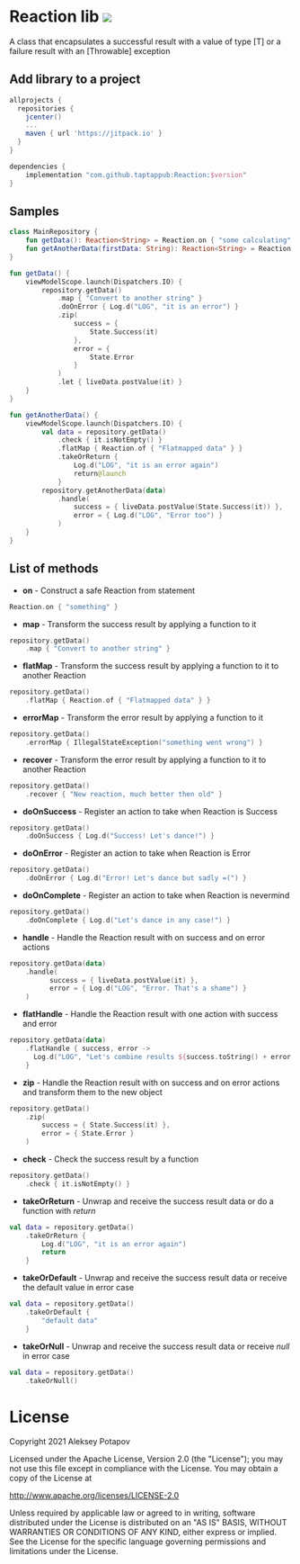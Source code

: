 # Reaction lib [![](https://jitpack.io/v/taptappub/Reaction.svg)](https://jitpack.io/#taptappub/Reaction)

A class that encapsulates a successful result with a value of type [T] or a failure result with an [Throwable] exception

## Add library to a project

```groovy
allprojects {
  repositories {
    jcenter()
    ...
    maven { url 'https://jitpack.io' }
  }
}

dependencies {
    implementation "com.github.taptappub:Reaction:$version"
}
```

## Samples

```kotlin
class MainRepository {
    fun getData(): Reaction<String> = Reaction.on { "some calculating" }
    fun getAnotherData(firstData: String): Reaction<String> = Reaction.on { "some another calculating by $firstData" }
}
```

```kotlin
fun getData() {
    viewModelScope.launch(Dispatchers.IO) {
        repository.getData()
            .map { "Convert to another string" }
            .doOnError { Log.d("LOG", "it is an error") }
            .zip(
                success = {
                    State.Success(it)
                },
                error = {
                    State.Error
                }
            )
            .let { liveData.postValue(it) }
    }
}
```

```kotlin
fun getAnotherData() {
    viewModelScope.launch(Dispatchers.IO) {
        val data = repository.getData()
            .check { it.isNotEmpty() }
            .flatMap { Reaction.of { "Flatmapped data" } }
            .takeOrReturn {
                Log.d("LOG", "it is an error again")
                return@launch
            }
        repository.getAnotherData(data)
            .handle(
                success = { liveData.postValue(State.Success(it)) },
                error = { Log.d("LOG", "Error too") }
            )
    }
}
```

## List of methods
 - **on** - Construct a safe Reaction from statement 
```kotlin
Reaction.on { "something" }
```
 - **map** - Transform the success result by applying a function to it
```kotlin
repository.getData()
    .map { "Convert to another string" }
```
- **flatMap** - Transform the success result by applying a function to it to another Reaction
```kotlin
repository.getData()
    .flatMap { Reaction.of { "Flatmapped data" } }
```
- **errorMap** - Transform the error result by applying a function to it
```kotlin
repository.getData()
    .errorMap { IllegalStateException("something went wrong") }
```
- **recover** - Transform the error result by applying a function to it to another Reaction
```kotlin
repository.getData()
    .recover { "New reaction, much better then old" }
```
- **doOnSuccess** - Register an action to take when Reaction is Success
```kotlin
repository.getData()
    .doOnSuccess { Log.d("Success! Let's dance!") }
```
- **doOnError** - Register an action to take when Reaction is Error
```kotlin
repository.getData()
    .doOnError { Log.d("Error! Let's dance but sadly =(") }
```
- **doOnComplete** - Register an action to take when Reaction is nevermind
```kotlin
repository.getData()
    .doOnComplete { Log.d("Let's dance in any case!") }
```
- **handle** - Handle the Reaction result with on success and on error actions
```kotlin
repository.getData(data)
    .handle(
          success = { liveData.postValue(it) },
          error = { Log.d("LOG", "Error. That's a shame") }
    )
```
- **flatHandle** - Handle the Reaction result with one action with success and error
```kotlin
repository.getData(data)
    .flatHandle { success, error ->
      Log.d("LOG", "Let's combine results ${success.toString() + error.toString()}")
    }
```
- **zip** - Handle the Reaction result with on success and on error actions and transform them to the new object
```kotlin
repository.getData()
    .zip(
        success = { State.Success(it) },
        error = { State.Error }
    )
```
- **check** - Check the success result by a function
```kotlin
repository.getData()
    .check { it.isNotEmpty() }
```
- **takeOrReturn** - Unwrap and receive the success result data or do a function with *return*
```kotlin
val data = repository.getData()
    .takeOrReturn {
        Log.d("LOG", "it is an error again")
        return
    }
```
- **takeOrDefault** - Unwrap and receive the success result data or receive the default value in error case
```kotlin
val data = repository.getData()
    .takeOrDefault {
        "default data"
    }
```
- **takeOrNull** - Unwrap and receive the success result data or receive *null* in error case
```kotlin
val data = repository.getData()
    .takeOrNull()
```
# License

   Copyright 2021 Aleksey Potapov

   Licensed under the Apache License, Version 2.0 (the "License");
   you may not use this file except in compliance with the License.
   You may obtain a copy of the License at

   http://www.apache.org/licenses/LICENSE-2.0

   Unless required by applicable law or agreed to in writing, software
   distributed under the License is distributed on an "AS IS" BASIS,
   WITHOUT WARRANTIES OR CONDITIONS OF ANY KIND, either express or implied.
   See the License for the specific language governing permissions and
   limitations under the License.
